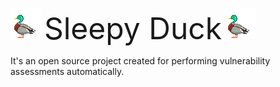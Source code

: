 <img src="logo.png"> <font size="35"> Sleepy Duck</font> <img src="logo.png">


It's an open source project created for performing vulnerability assessments automatically.

